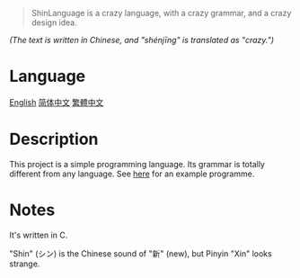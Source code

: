 
> ShinLanguage is a crazy language, with a crazy grammar, and a crazy design idea. 

*(The text is written in Chinese, and "shénjīng" is translated as "crazy.")*

# Language

[English](README.md) [简体中文](README.SC.md) [繁體中文](README.TC.md)

# Description

This project is a simple programming language. 
Its grammar is totally different from any language. 
See [here](demo.shin) for an example programme. 

# Notes

It's written in C. 

"Shin" (シン) is the Chinese sound of "新" (new), but Pinyin "Xin" looks strange. 